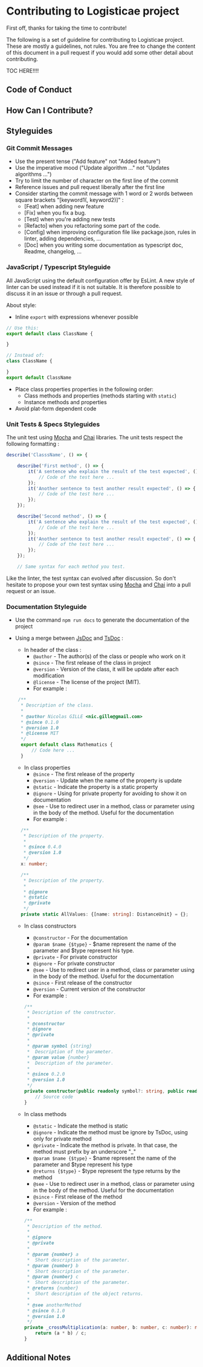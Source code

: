 # Contributing to Logisticae project

First off, thanks for taking the time to contribute!

The following is a set of guideline for contributing to Logisticae project.
These are mostly a guidelines, not rules.
You are free to change the content of this document in a pull request if you would add some other detail about contributing.

TOC HERE!!!!

## Code of Conduct

## How Can I Contribute?

## Styleguides

### Git Commit Messages

- Use the present tense ("Add feature" not "Added feature")
- Use the imperative mood ("Update algorithm ..." not "Updates algorithms ...")
- Try to limit the number of character on the first line of the commit
- Reference issues and pull request liberally after the first line
- Consider starting the commit message with 1 word or 2 words between square brackets "[keyword1(, keyword2)]" :
  - [Feat] when adding new feature
  - [Fix] when you fix a bug.
  - [Test] when you're adding new tests
  - [Refacto] when you refactoring some part of the code.
  - [Config] when improving configuration file like package.json, rules in linter, adding dependencies, ...
  - [Doc] when you writing some documentation as typescript doc, Readme, changelog, ...

### JavaScript / Typescript Styleguide

All JavaScript using the default configuration offer by EsLint.
A new style of linter can be used instead if it is not suitable.
It is therefore possible to discuss it in an issue or through a pull request.

About style:

- Inline `export` with expressions whenever possible

```typescript
// Use this:
export default class ClassName {

}

// Instead of:
class ClassName {

}
export default ClassName
```

- Place class properties properties in the following order:
  - Class methods and properties (methods starting with `static`)
  - Instance methods and properties
- Avoid plat-form dependent code

### Unit Tests & Specs Styleguides

The unit test using [Mocha](https://github.com/mochajs/mocha) and [Chai](https://github.com/chaijs/chai) libraries.
The unit tests respect the following formatting :

```typescript
describe('ClasssName', () => {

    describe('First method', () => {
        it('A sentence who explain the result of the test expected', () => {
            // Code of the test here ...
        });
        it('Another sentence to test another result expected', () => {
            // Code of the test here ...
        });
    });

    describe('Second method', () => {
        it('A sentence who explain the result of the test expected', () => {
            // Code of the test here ...
        });
        it('Another sentence to test another result expected', () => {
            // Code of the test here ...
        });
    });

    // Same syntax for each method you test.
```

Like the linter, the test syntax can evolved after discussion.
So don't hesitate to propose your own test syntax using [Mocha](https://github.com/mochajs/mocha)
and [Chai](https://github.com/chaijs/chai) into a pull request or an issue.

### Documentation Styleguide

- Use the command `npm run docs` to generate the documentation of the project
- Using a merge between [JsDoc](https://devdocs.io/jsdoc/) and [TsDoc](https://typedoc.org/) :
  - In header of the class :
    - `@author` - The author(s) of the class or people who work on it
    - `@since` - The first release of the class in project
    - `@version` - Version of the class, it will be update after each modification
    - `@license` - The license of the project (MIT).
    - For example :
  
  ```typescript
   /**
    * Description of the class.
    * 
    * @author Nicolas GILLE <nic.gille@gmail.com>
    * @since 0.1.0
    * @version 1.0
    * @license MIT
    */
    export default class Mathematics {
        // Code here ...
    }
  ```

  - In class properties
    - `@since` - The first release of the property
    - `@version` - Update when the name of the property is update
    - `@static` - Indicate the property is a static property
    - `@ignore` - Using for private property for avoiding to show it on documentation
    - `@see` - Use to redirect user in a method, class or parameter using in the body of the method. Useful for the documentation
    - For example :
  
  ```typescript
    /**
     * Description of the property.
     *
     * @since 0.4.0
     * @version 1.0
     */
    x: number;

    /**
     * Description of the property.
     *
     * @ignore
     * @static
     * @private
     */
    private static AllValues: {[name: string]: DistanceUnit} = {};
  ```

  - In class constructors
    - `@constructor` - For the documentation
    - `@param $name {$type}` - $name represent the name of the parameter and $type represent his type.
    - `@private` - For private constructor
    - `@ignore` - For private constructor
    - `@see` - Use to redirect user in a method, class or parameter using in the body of the method. Useful for the documentation
    - `@since` - First release of the constructor
    - `@version` - Current version of the constructor
    - For example :

    ```typescript
    /**
     * Description of the constructor.
     *
     * @constructor
     * @ignore
     * @private
     *
     * @param symbol {string}
     *  Description of the parameter.
     * @param value {number}
     *  Description of the parameter.
     *
     * @since 0.2.0
     * @version 1.0
     */
    private constructor(public readonly symbol?: string, public readonly value?: number) {
        // Source code
    }
    ```

  - In class methods
    - `@static` - Indicate the method is static
    - `@ignore` -  Indicate the method must be ignore by TsDoc, using only for private method
    - `@private` - Indicate the method is private. In that case, the method must prefix by an underscore "_"
    - `@param $name {$type}` - $name represent the name of the parameter and $type represent his type
    - `@returns {$type}` - $type represent the type returns by the method
    - `@see` - Use to redirect user in a method, class or parameter using in the body of the method. Useful for the documentation
    - `@since` - First release of the method
    - `@version` - Version of the method
    - For example :

    ```typescript
    /**
     * Description of the method.
     *
     * @ignore
     * @private
     *
     * @param {number} a
     *  Short description of the parameter.
     * @param {number} b
     *  Short description of the parameter.
     * @param {number} c
     *  Short description of the parameter.
     * @returns {number}
     *  Short description of the object returns.
     *
     * @see anotherMethod
     * @since 0.1.0
     * @version 1.0
     */
    private _crossMultiplication(a: number, b: number, c: number): number {
        return (a * b) / c;
    }
    ```

## Additional Notes

